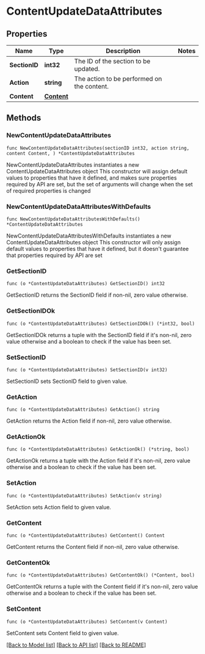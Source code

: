 # ContentUpdateDataAttributes

## Properties

Name | Type | Description | Notes
------------ | ------------- | ------------- | -------------
**SectionID** | **int32** | The ID of the section to be updated. | 
**Action** | **string** | The action to be performed on the content. | 
**Content** | [**Content**](Content.md) |  | 

## Methods

### NewContentUpdateDataAttributes

`func NewContentUpdateDataAttributes(sectionID int32, action string, content Content, ) *ContentUpdateDataAttributes`

NewContentUpdateDataAttributes instantiates a new ContentUpdateDataAttributes object
This constructor will assign default values to properties that have it defined,
and makes sure properties required by API are set, but the set of arguments
will change when the set of required properties is changed

### NewContentUpdateDataAttributesWithDefaults

`func NewContentUpdateDataAttributesWithDefaults() *ContentUpdateDataAttributes`

NewContentUpdateDataAttributesWithDefaults instantiates a new ContentUpdateDataAttributes object
This constructor will only assign default values to properties that have it defined,
but it doesn't guarantee that properties required by API are set

### GetSectionID

`func (o *ContentUpdateDataAttributes) GetSectionID() int32`

GetSectionID returns the SectionID field if non-nil, zero value otherwise.

### GetSectionIDOk

`func (o *ContentUpdateDataAttributes) GetSectionIDOk() (*int32, bool)`

GetSectionIDOk returns a tuple with the SectionID field if it's non-nil, zero value otherwise
and a boolean to check if the value has been set.

### SetSectionID

`func (o *ContentUpdateDataAttributes) SetSectionID(v int32)`

SetSectionID sets SectionID field to given value.


### GetAction

`func (o *ContentUpdateDataAttributes) GetAction() string`

GetAction returns the Action field if non-nil, zero value otherwise.

### GetActionOk

`func (o *ContentUpdateDataAttributes) GetActionOk() (*string, bool)`

GetActionOk returns a tuple with the Action field if it's non-nil, zero value otherwise
and a boolean to check if the value has been set.

### SetAction

`func (o *ContentUpdateDataAttributes) SetAction(v string)`

SetAction sets Action field to given value.


### GetContent

`func (o *ContentUpdateDataAttributes) GetContent() Content`

GetContent returns the Content field if non-nil, zero value otherwise.

### GetContentOk

`func (o *ContentUpdateDataAttributes) GetContentOk() (*Content, bool)`

GetContentOk returns a tuple with the Content field if it's non-nil, zero value otherwise
and a boolean to check if the value has been set.

### SetContent

`func (o *ContentUpdateDataAttributes) SetContent(v Content)`

SetContent sets Content field to given value.



[[Back to Model list]](../README.md#documentation-for-models) [[Back to API list]](../README.md#documentation-for-api-endpoints) [[Back to README]](../README.md)


